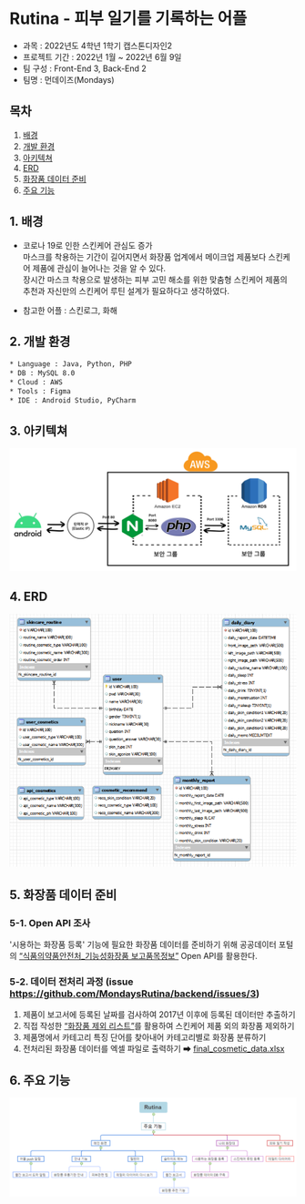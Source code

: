 # Rutina - 피부 일기를 기록하는 어플
- 과목 : 2022년도 4학년 1학기 캡스톤디자인2 
- 프로젝트 기간 : 2022년 1월 ~ 2022년 6월 9일
- 팀 구성 : Front-End 3, Back-End 2
- 팀명 : 먼데이즈(Mondays)

## 목차
1. [배경](#1-배경)
2. [개발 환경](#2-개발-환경)
3. [아키텍쳐](#3-아키텍쳐)
4. [ERD](#4-ERD)
5. [화장품 데이터 준비](#5-화장품-데이터-준비)
6. [주요 기능](#6-주요-기능)

## 1. 배경
- 코로나 19로 인한 스킨케어 관심도 증가<br/>
    마스크를 착용하는 기간이 길어지면서 화장품 업계에서 메이크업 제품보다 스킨케어 제품에 관심이 늘어나는 것을 알 수 있다.<br/>
    장시간 마스크 착용으로 발생하는 피부 고민 해소를 위한 맞춤형 스킨케어 제품의 추천과 자신만의 스킨케어 루틴 설계가 필요하다고 생각하였다.

- 참고한 어플 : 스킨로그, 화해

## 2. 개발 환경
```
* Language : Java, Python, PHP
* DB : MySQL 8.0
* Cloud : AWS
* Tools : Figma
* IDE : Android Studio, PyCharm
```

## 3. 아키텍쳐 
![개발 환경](image/개발환경.png)</br>

## 4. ERD 
![ERD](image/ERD.png)</br>

## 5. 화장품 데이터 준비
### 5-1. Open API 조사 <br/>
'시용하는 화장품 등록' 기능에 필요한 화장품 데이터를 준비하기 위해 공공데이터 포털의 [“식품의약품안전처_기능성화장품 보고품목정보”](https://www.data.go.kr/data/15095680/openapi.do) Open API를 활용한다.

### 5-2. 데이터 전처리 과정 (issue https://github.com/MondaysRutina/backend/issues/3) <br/>
1. 제품이 보고서에 등록된 날짜를 검사하여 2017년 이후에 등록된 데이터만 추출하기
2. 직접 작성한 [“화장품 제외 리스트”](api_cosmetic_data/cosmetic_data_files/화장품-제외-리스트.xlsx)를 활용하여 스킨케어 제품 외의 화장품 제외하기
3. 제품명에서 카테고리 특징 단어를 찾아내어 카테고리별로 화장품 분류하기
4. 전처리된 화장품 데이터를 엑셀 파일로 출력하기 ➡ [final_cosmetic_data.xlsx](api_cosmetic_data/cosmetic_data_files/final_cosmetic_data.xlsx)

## 6. 주요 기능
![주요 기능](image/주요기능.png)</br>
